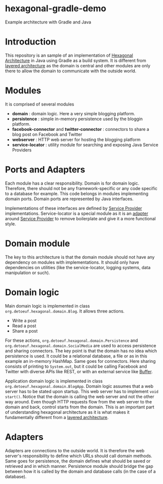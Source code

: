 # hexagonal-gradle-demo
Example architecture with Gradle and Java

# Introduction
This repository is an sample of an implementation of [Hexagonal Architecture](http://alistair.cockburn.us/Hexagonal+architecture) in Java using Gradle as a build system.  It is different from [layered architecture](https://en.wikipedia.org/wiki/Multitier_architecture) as the domain is central and other modules are only there to allow the domain to communicate with the outside world.

# Modules
It is comprised of several modules

- **domain** : domain logic.  Here a very simple blogging platform.
- **persistence** : simple in-memory persistence used by the bloggin platform.
- **facebook-connector** and **twitter-connector** : connectors to share a blog post on Facebook and Twitter
- **webserver** : HTTP web server for hosting the blogging platform
- **service-locator** : utility module for searching and exposing Java Service Providers

# Ports and Adapters
Each module has a clear responsibility.  Domain is for domain logic.  Therefore, there should not be any framework-specific or any code specific to a database for example.  This code belongs in modules implementing domain ports.  Domain ports are represented by Java interfaces.

Implementations of these interfaces are defined by [Service Provider](https://docs.oracle.com/javase/tutorial/ext/basics/spi.html) implementations.  Service-locator is a special module as it is an [adapter](https://en.wikipedia.org/wiki/Adapter_pattern) around [Service Provider](https://docs.oracle.com/javase/tutorial/ext/basics/spi.html) to remove boilerplate and give it a more functional style.

# Domain module

The key to this architecture is that the domain module should not have any dependency on modules with implementations.  It should only have dependencies on utilities (like the service-locator, logging systems, data manipulation or such).

# Domain logic

Main domain logic is implemented in class `org.detoeuf.hexagonal.domain.Blog`.  It allows three actions.

- Write a post
- Read a post
- Share a post

For these actions, `org.detoeuf.hexagonal.domain.Persistence` and  `org.detoeuf.hexagonal.domain.SocialMedia` are used to access persistence and sharing connectors.  The key point is that the domain has no idea which persistence is used.  It could be a relational database, a file or as in this example an in-memory HashMap.  Same goes for connectors.  Here sharing consists of printing to `System.out`, but it could be calling Facebook and Twitter with diverse APIs like REST, or with an external service like [Buffer](http://buffer.com/).

Application domain logic is implemented in class `org.detoeuf.hexagonal.domain.BlogApp`.  Domain logic assumes that a web server has to be stated upon startup.  This web server has to implement `void start()`.  Notice that the domain is calling the web server and not the other way around.  Even though HTTP requests flow from the web server to the domain and back, control starts from the domain.  This is an important part of understanding hexagonal architecture as it is what makes it fundamentally different from a [layered architecture](https://en.wikipedia.org/wiki/Multitier_architecture).

# Adapters

Adapters are connections to the outside world.  It is therefore the web server's responsibility to define which URLs should call domain methods.  Same goes for persistence, the domain defines what should be saved or retrieved and in which manner.  Persistence module should bridge the gap between how it is called by the domain and database calls (in the case of a database).